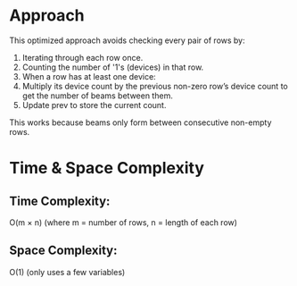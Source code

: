 # Approach

This optimized approach avoids checking every pair of rows by:

1. Iterating through each row once.
2. Counting the number of '1's (devices) in that row.
3. When a row has at least one device:
4. Multiply its device count by the previous non-zero row’s device count to get the number of beams between them.
5. Update prev to store the current count.

This works because beams only form between consecutive non-empty rows.

# Time & Space Complexity

## Time Complexity: 
O(m × n)
(where m = number of rows, n = length of each row)

## Space Complexity: 
O(1)
(only uses a few variables)